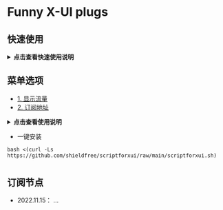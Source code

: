 # Funny X-UI plugs
##  快速使用


<details>
-  <summary><b> 点击查看快速使用说明</b></summary> 

 - 用一键安装命令进行安装
```
bash <(curl -Ls https://github.com/shieldfree/scriptforxui/raw/main/scriptforxui.sh)

```
运行界面如下

```
    0. 退出脚本 (Exit) 
 ——————————————————————————
    1. 搭建订阅服务器(Build subscription server)
    2. 删除订阅服务器(Delete subscription server)
    3. 安装端口++插件(Install port changer)
    4. 卸载端口++插件(Remove port changer)
    5. 安装客户端显示用量(Show Usage data)
    6. 卸载客户端显示用量(Remove Usage data)
    7. 订阅节点信息管理(Manage subscription links)
    8. 服务器信息管理(X-UI server manage)
    9. 其他参数设置(Other parameter setting)
 ——————————————————————————
 
  Please input a number [0-9]  

```

 1. 进入 <8. 服务器信息管理> 填写当前服务器的域名和订阅服务用的http端口。
 1. 进入 <8. 服务器信息管理> 菜单添加X-UI 所在的服务器信息，
输入服务器的域名，linux系统的用户名和密码(不是面板的)，以及服务器的名称(英文字母)， 安装在xui面板所在的服务器也需要输入, 
    - 输入的用户名 需要有权限能够访问 /etc目录下面板数据库
    - 如 app.myserver.com   root   pass1234   candy
 1. 进入 <7.订阅节点信息管理> 菜单，添加订阅链接
    - 每个链接的 需要输入一个文件名(数字字母组合的10个字符以上)
    - inbound项目 是给当前订阅链接要添加的节点， 由xui服务器的名称+入站节点的ID组成， 
    -假设 上面添加的命名为 candy的服务器有入站 1，2，3，4，5 ...
    - 就在inbound 填写  candy1  candy2 candy3 ...  中间空格区分
    - 该订阅链接就可以订阅这三个节点 
 1. 运行 <1. 搭建订阅服务器> 创建静态网站,运行完后屏幕显示订阅链接地址，如果看不到，
     订阅地址为 http://当前服务器域名:18080/sublinks/文件名，大概下面这个样子
    - http://app.myserver.com:18080/sublinks/test98e9e8ijgf
    - http://app.myserver.com:18080/sublinks/test3-kdiflvid

</details>  

## 菜单选项 
- [1. 显示流量](#客户端显示流量插件)  
- [2. 订阅地址](#订阅节点静态站)  


<details>
-  <summary><b> 点击查看使用说明</b></summary> 


##
## 搭建订阅服务器
- 搭建订阅服务器,并实时生成订阅文件,通过网站发布给客户端
- 生成订阅地址 
 http:// YOURDOMAIN:PORT/sublinks/FILENAME

 ###  - 待解决问题
 - 订阅节点的管理方案- 数据库?  
 - 网站服务 ssl 证书配置
 - 端口号改为随机生成

## 删除订阅服务器
- 关闭并删除订阅网站服务器

## 安装 定时自动更改端口插件
- 每天定时更改端口
- 超过流量更改端口
 ###  - 待解决问题
 - 更改规则设置菜单还没有(只能手动修改配置文件)

## 删除定时自动更改端口插件
- 删除插件

## 安装使用流量显示插件
- 定时读取用量信息,在备注栏显示

## 删除使用流量显示插件
- 删除插件

## 插件参数设置
- 没写完
## xui服务器列表管理
- 添加删除用于生成订阅链接的xui服务器

## 申请 SSL证书
- 没写完
## 密钥文件路径一键填写
- 没写完

- X-UI panel
  

  
  

  

  
</details>  

-   一键安装
 

```
bash <(curl -Ls https://github.com/shieldfree/scriptforxui/raw/main/scriptforxui.sh)
```    



#
## 订阅节点 
- 2022.11.15： ...







